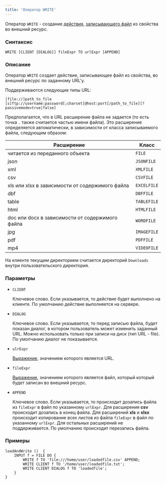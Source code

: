 ```yaml
---
title: 'Оператор WRITE'
---
```


Оператор `WRITE` - создание [действия](Actions.md), [записывающего файл](Write_file_WRITE.md) из свойства во внешний ресурс. 

### Синтаксис

```
WRITE [CLIENT [DIALOG]] fileExpr TO urlExpr [APPEND]
```

### Описание

Оператор `WRITE` создает действие, записывающее файл из свойства, во внешний ресурс по заданному URL'у.

Поддерживаются следующие типы URL:

```
[file://]path_to_file
[s]ftp://username:password[;charset]@host:port[/path_to_file][?passivemode=true|false]
```

Предполагается, что в URL расширение файла не задается (то есть точка `.` также считается частью имени файла). Это расширение определяется автоматически, в зависимости от класса записываемого файла, следующим образом:

| Расширение                                      | Класс       |
|-------------------------------------------------|-------------|
| читается из переданного объекта                 | `FILE`      |
| json                                            | `JSONFILE`  |
| xml                                             | `XMLFILE`   |
| csv                                             | `CSVFILE`   |
| xls или xlsx в зависимости от содержимого файла | `EXCELFILE` |
| dbf                                             | `DBFFILE`   |
| table                                           | `TABLEFILE` |
| html                                            | `HTMLFILE`  |
| doc или docx в зависимости от содержимого файла | `WORDFILE`  |
| jpg                                             | `IMAGEFILE` |
| pdf                                             | `PDFFILE`   |
| mp4                                             | `VIDEOFILE` |

На клиенте текущим директорием считается директорий `Downloads` внутри пользовательского директория.

### Параметры

- `CLIENT`

    Ключевое слово. Если указывается, то действие будет выполнено на клиенте. По умолчанию действие выполняется на сервере.

- `DIALOG`

    Ключевое слово. Если указывается, то перед записью файла, будет показан диалог, в котором пользователь может изменить заданный URL. Можно использовать только при записи на диск (тип URL - file). По умолчанию диалог не показывается. 

- `ulrExpr`

    [Выражение](Expression.md), значением которого является URL.

- `fileExpr`

    [Выражение](Expression.md), значением которого является файл, который который будет записан во внешний ресурс. 

- `APPEND`

    Ключевое слово. Если указывается, то происходит дозапись файла из `fileExpr` в файл по указанному `urlExpr`. Для расширения **csv** происходит дозапись в конец файла. Для расширений **xls** и **xlsx** происходит копирование всех листов из файла `fileExpr` в файл по указанному `urlExpr`. Для остальных расширений не поддерживается. По умолчанию происходит перезапись файла.

### Примеры

```lsf
loadAndWrite ()  {
    INPUT f = FILE DO {
        WRITE f TO 'file:///home/user/loadedfile.csv' APPEND;
        WRITE CLIENT f TO '/home/user/loadedfile.txt';
        WRITE CLIENT DIALOG f TO 'loadedfile';
    }
}
```
